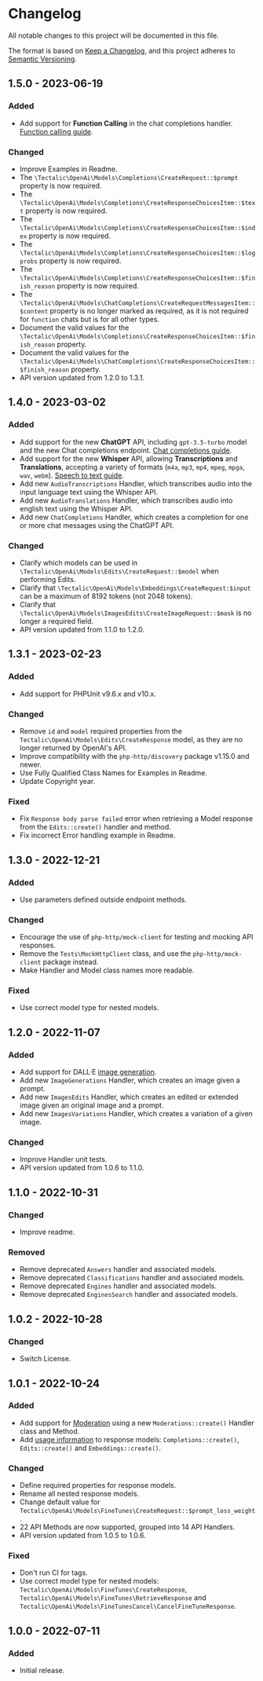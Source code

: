 # Changelog

All notable changes to this project will be documented in this file.

The format is based on [Keep a Changelog](https://keepachangelog.com/en/1.0.0/),
and this project adheres to [Semantic Versioning](https://semver.org/spec/v2.0.0.html).

## 1.5.0 - 2023-06-19

### Added
- Add support for **Function Calling** in the chat completions handler. [Function calling guide](https://platform.openai.com/docs/guides/gpt/function-calling).

### Changed
- Improve Examples in Readme.
- The `\Tectalic\OpenAi\Models\Completions\CreateRequest::$prompt` property is now required.
- The `\Tectalic\OpenAi\Models\Completions\CreateResponseChoicesItem::$text` property is now required.
- The `\Tectalic\OpenAi\Models\Completions\CreateResponseChoicesItem::$index` property is now required.
- The `\Tectalic\OpenAi\Models\Completions\CreateResponseChoicesItem::$logprobs` property is now required.
- The `\Tectalic\OpenAi\Models\Completions\CreateResponseChoicesItem::$finish_reason` property is now required.
- The `\Tectalic\OpenAi\Models\ChatCompletions\CreateRequestMessagesItem::$content` property is no longer marked as required, as it is not required for `function` chats but is for all other types.
- Document the valid values for the `\Tectalic\OpenAi\Models\Completions\CreateResponseChoicesItem::$finish_reason` property.
- Document the valid values for the `\Tectalic\OpenAi\Models\ChatCompletions\CreateResponseChoicesItem::$finish_reason` property.
- API version updated from 1.2.0 to 1.3.1.

## 1.4.0 - 2023-03-02

### Added
- Add support for the new **ChatGPT** API, including `gpt-3.5-turbo` model and the new Chat completions endpoint. [Chat completions guide](https://platform.openai.com/docs/guides/chat).
- Add support for the new **Whisper** API, allowing **Transcriptions** and **Translations**, accepting a variety of formats (`m4a`, `mp3`, `mp4`, `mpeg`, `mpga`, `wav`, `webm`). [Speech to text guide](https://platform.openai.com/docs/guides/speech-to-text).
- Add new `AudioTranscriptions` Handler, which transcribes audio into the input language text using the Whisper API.
- Add new `AudioTranslations` Handler, which transcribes audio into english text using the Whisper API.
- Add new `ChatCompletions` Handler, which creates a completion for one or more chat messages using the ChatGPT API.

### Changed
- Clarify which models can be used in `\Tectalic\OpenAi\Models\Edits\CreateRequest::$model` when performing Edits.
- Clarify that `\Tectalic\OpenAi\Models\Embeddings\CreateRequest:$input` can be a maximum of 8192 tokens (not 2048 tokens).
- Clarify that `\Tectalic\OpenAi\Models\ImagesEdits\CreateImageRequest::$mask` is no longer a required field.
- API version updated from 1.1.0 to 1.2.0.

## 1.3.1 - 2023-02-23

### Added
- Add support for PHPUnit v9.6.x and v10.x.

### Changed
- Remove `id` and `model` required properties from the `Tectalic\OpenAi\Models\Edits\CreateResponse` model, as they are no longer returned by OpenAI's API.
- Improve compatibility with the `php-http/discovery` package v1.15.0 and newer.
- Use Fully Qualified Class Names for Examples in Readme.
- Update Copyright year.

### Fixed
- Fix `Response body parse failed` error when retrieving a Model response from the `Edits::create()` handler and method.
- Fix incorrect Error handling example in Readme.

## 1.3.0 - 2022-12-21

### Added
- Use parameters defined outside endpoint methods.

### Changed
- Encourage the use of `php-http/mock-client` for testing and mocking API responses.
- Remove the `Tests\MockHttpClient` class, and use the `php-http/mock-client` package instead.
- Make Handler and Model class names more readable.

### Fixed
- Use correct model type for nested models.

## 1.2.0 - 2022-11-07

### Added
- Add support for DALL·E [image generation](https://beta.openai.com/docs/guides/images).
- Add new `ImageGenerations` Handler, which creates an image given a prompt.
- Add new `ImagesEdits` Handler, which creates an edited or extended image given an original image and a prompt.
- Add new `ImagesVariations` Handler, which creates a variation of a given image.

### Changed
- Improve Handler unit tests.
- API version updated from 1.0.6 to 1.1.0.

## 1.1.0 - 2022-10-31

### Changed
- Improve readme.

### Removed
- Remove deprecated `Answers` handler and associated models.
- Remove deprecated `Classifications` handler and associated models.
- Remove deprecated `Engines` handler and associated models.
- Remove deprecated `EnginesSearch` handler and associated models.

## 1.0.2 - 2022-10-28

### Changed
- Switch License.

## 1.0.1 - 2022-10-24

### Added
- Add support for [Moderation](https://beta.openai.com/docs/guides/moderation) using a new `Moderations::create()` Handler class and Method.
- Add [usage information](https://community.openai.com/t/usage-info-in-api-responses/18862) to response models: `Completions::create()`, `Edits::create()` and `Embeddings::create()`.

### Changed
- Define required properties for response models.
- Rename all nested response models.
- Change default value for `Tectalic\OpenAi\Models\FineTunes\CreateRequest::$prompt_loss_weight`.
- 22 API Methods are now supported, grouped into 14 API Handlers.
- API version updated from 1.0.5 to 1.0.6.

### Fixed
- Don't run CI for tags.
- Use correct model type for nested models: `Tectalic\OpenAi\Models\FineTunes\CreateResponse`, `Tectalic\OpenAi\Models\FineTunes\RetrieveResponse` and `Tectalic\OpenAi\Models\FineTunesCancel\CancelFineTuneResponse`.

## 1.0.0 - 2022-07-11

### Added
- Initial release.
